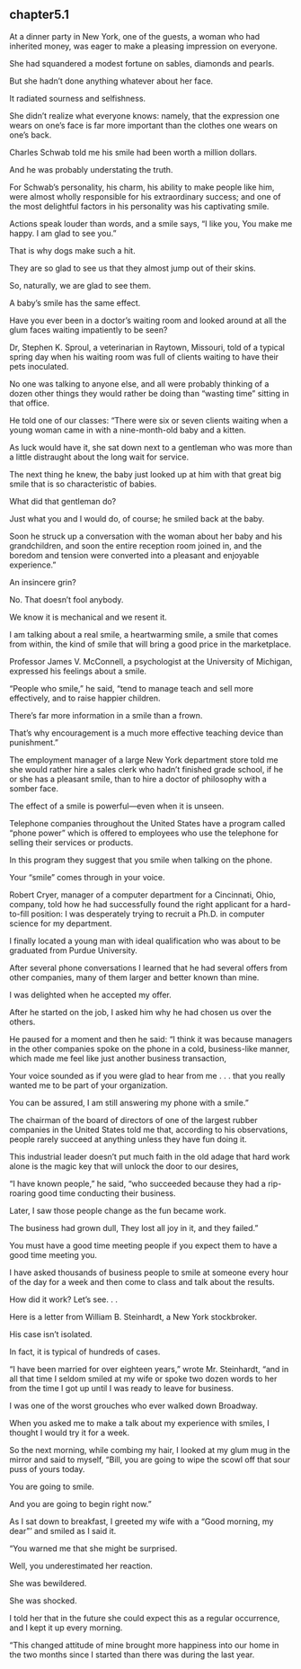 
chapter5.1
---
At a dinner party in New York, one of the guests, a woman who had inherited money, was eager to make a pleasing impression on everyone.

She had squandered a modest fortune on sables, diamonds and pearls.

But she hadn’t done anything whatever about her face.

It radiated sourness and selfishness.

She didn’t realize what everyone knows: namely, that the expression one wears on one’s face is far more important than the clothes one wears on one’s back.

Charles Schwab told me his smile had been worth a million dollars.

And he was probably understating the truth.

For Schwab’s personality, his charm, his ability to make people like him, were almost wholly responsible for his extraordinary success; and one of the most delightful factors in his personality was his captivating smile.

Actions speak louder than words, and a smile says, “I like you, You make me happy. I am glad to see you.”

That is why dogs make such a hit.

They are so glad to see us that they almost jump out of their skins.

So, naturally, we are glad to see them.

A baby’s smile has the same effect.

Have you ever been in a doctor’s waiting room and looked around at all the glum faces waiting impatiently to be seen?

Dr, Stephen K. Sproul, a veterinarian in Raytown, Missouri, told of a typical spring day when his waiting room was full of clients waiting to have their pets inoculated.

No one was talking to anyone else, and all were probably thinking of a dozen other things they would rather be doing than “wasting time” sitting in that office.

He told one of our classes: “There were six or seven clients waiting when a young woman came in with a nine-month-old baby and a kitten.

As luck would have it, she sat down next to a gentleman who was more than a little distraught about the long wait for service.

The next thing he knew, the baby just looked up at him with that great big smile that is so characteristic of babies.

What did that gentleman do?

Just what you and I would do, of course; he smiled back at the baby.

Soon he struck up a conversation with the woman about her baby and his grandchildren, and soon the entire reception room joined in, and the boredom and tension were converted into a pleasant and enjoyable experience.”

An insincere grin?

No. That doesn’t fool anybody.

We know it is mechanical and we resent it.

I am talking about a real smile, a heartwarming smile, a smile that comes from within, the kind of smile that will bring a good price in the marketplace.

Professor James V. McConnell, a psychologist at the University of Michigan, expressed his feelings about a smile.

“People who smile,” he said, “tend to manage teach and sell more effectively, and to raise happier children.

There’s far more information in a smile than a frown.

That’s why encouragement is a much more effective teaching device than punishment.”

The employment manager of a large New York department store told me she would rather hire a sales clerk who hadn’t finished grade school, if he or she has a pleasant smile, than to hire a doctor of philosophy with a somber face.

The effect of a smile is powerful—even when it is unseen.

Telephone companies throughout the United States have a program called “phone power” which is offered to employees who use the telephone for selling their services or products.

In this program they suggest that you smile when talking on the phone.

Your “smile” comes through in your voice.

Robert Cryer, manager of a computer department for a Cincinnati, Ohio, company, told how he had successfully found the right applicant for a hard-to-fill position: I was desperately trying to recruit a Ph.D. in computer science for my department.

I finally located a young man with ideal qualification who was about to be graduated from Purdue University.

After several phone conversations I learned that he had several offers from other companies, many of them larger and better known than mine.

I was delighted when he accepted my offer.

After he started on the job, I asked him why he had chosen us over the others.

He paused for a moment and then he said: “I think it was because managers in the other companies spoke on the phone in a cold, business-like manner, which made me feel like just another business transaction,

Your voice sounded as if you were glad to hear from me . . . that you really wanted me to be part of your organization.

You can be assured, I am still answering my phone with a smile.”

The chairman of the board of directors of one of the largest rubber companies in the United States told me that, according to his observations, people rarely succeed at anything unless they have fun doing it.

This industrial leader doesn’t put much faith in the old adage that hard work alone is the magic key that will unlock the door to our desires,

“I have known people,” he said, “who succeeded because they had a rip-roaring good time conducting their business.

Later, I saw those people change as the fun became work.

The business had grown dull, They lost all joy in it, and they failed.”

You must have a good time meeting people if you expect them to have a good time meeting you.

I have asked thousands of business people to smile at someone every hour of the day for a week and then come to class and talk about the results.

How did it work? Let’s see. . .

Here is a letter from William B. Steinhardt, a New York stockbroker.

His case isn’t isolated.

In fact, it is typical of hundreds of cases.

“I have been married for over eighteen years,” wrote Mr. Steinhardt, “and in all that time I seldom smiled at my wife or spoke two dozen words to her from the time I got up until I was ready to leave for business.

I was one of the worst grouches who ever walked down Broadway.

When you asked me to make a talk about my experience with smiles, I thought I would try it for a week.

So the next morning, while combing my hair, I looked at my glum mug in the mirror and said to myself, “Bill, you are going to wipe the scowl off that sour puss of yours today.

You are going to smile.

And you are going to begin right now.”

As I sat down to breakfast, I greeted my wife with a “Good morning, my dear”’ and smiled as I said it.

“You warned me that she might be surprised.

Well, you underestimated her reaction.

She was bewildered.

She was shocked.

I told her that in the future she could expect this as a regular occurrence, and I kept it up every morning.

“This changed attitude of mine brought more happiness into our home in the two months since I started than there was during the last year.